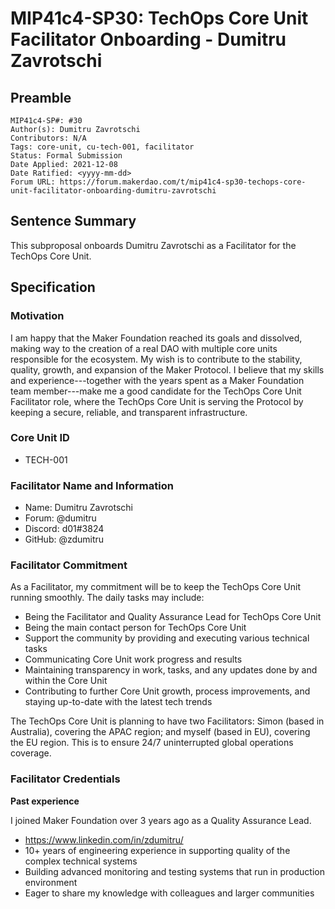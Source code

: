 # MIP41c4-SP30: TechOps Core Unit Facilitator Onboarding - Dumitru Zavrotschi

## Preamble

```
MIP41c4-SP#: #30
Author(s): Dumitru Zavrotschi
Contributors: N/A
Tags: core-unit, cu-tech-001, facilitator
Status: Formal Submission
Date Applied: 2021-12-08
Date Ratified: <yyyy-mm-dd>
Forum URL: https://forum.makerdao.com/t/mip41c4-sp30-techops-core-unit-facilitator-onboarding-dumitru-zavrotschi
```

## Sentence Summary

This subproposal onboards Dumitru Zavrotschi as a Facilitator for the TechOps Core Unit.

## Specification

### Motivation

I am happy that the Maker Foundation reached its goals and dissolved, making way to the creation of a real DAO with multiple core units responsible for the ecosystem. My wish is to contribute to the stability, quality, growth, and expansion of the Maker Protocol. I believe that my skills and experience---together with the years spent as a Maker Foundation team member---make me a good candidate for the TechOps Core Unit Facilitator role, where the TechOps Core Unit is serving the Protocol by keeping a secure, reliable, and transparent infrastructure.

### Core Unit ID

- TECH-001

### Facilitator Name and Information

- Name: Dumitru Zavrotschi
- Forum: @dumitru
- Discord: d01#3824
- GitHub: @zdumitru

### Facilitator Commitment

As a Facilitator, my commitment will be to keep the TechOps Core Unit running smoothly. The daily tasks may include:

- Being the Facilitator and Quality Assurance Lead for TechOps Core Unit
- Being the main contact person for TechOps Core Unit
- Support the community by providing and executing various technical tasks
- Communicating Core Unit work progress and results
- Maintaining transparency in work, tasks, and any updates done by and within the Core Unit
- Contributing to further Core Unit growth, process improvements, and staying up-to-date with the latest tech trends

The TechOps Core Unit is planning to have two Facilitators: Simon (based in Australia), covering the APAC region; and myself (based in EU), covering the EU region. This is to ensure 24/7 uninterrupted global operations coverage.

### Facilitator Credentials

**Past experience**  

I joined Maker Foundation over 3 years ago as a Quality Assurance Lead.

- https://www.linkedin.com/in/zdumitru/
- 10+ years of engineering experience in supporting quality of the complex technical systems
- Building advanced monitoring and testing systems that run in production environment
- Eager to share my knowledge with colleagues and larger communities